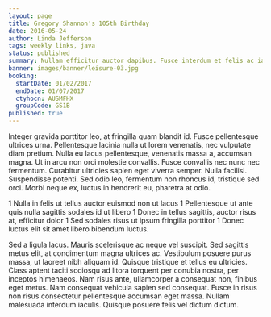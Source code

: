 ```yaml
---
layout: page
title: Gregory Shannon's 105th Birthday
date: 2016-05-24
author: Linda Jefferson
tags: weekly links, java
status: published
summary: Nullam efficitur auctor dapibus. Fusce interdum et felis ac iaculis.
banner: images/banner/leisure-03.jpg
booking:
  startDate: 01/02/2017
  endDate: 01/07/2017
  ctyhocn: AUSMFHX
  groupCode: GS1B
published: true
---
```

Integer gravida porttitor leo, at fringilla quam blandit id. Fusce pellentesque ultrices urna. Pellentesque lacinia nulla ut lorem venenatis, nec vulputate diam pretium. Nulla eu lacus pellentesque, venenatis massa a, accumsan magna. Ut in arcu non orci molestie convallis. Fusce convallis nec nunc nec fermentum. Curabitur ultricies sapien eget viverra semper. Nulla facilisi. Suspendisse potenti. Sed odio leo, fermentum non rhoncus id, tristique sed orci. Morbi neque ex, luctus in hendrerit eu, pharetra at odio.

1 Nulla in felis ut tellus auctor euismod non ut lacus
1 Pellentesque ut ante quis nulla sagittis sodales id ut libero
1 Donec in tellus sagittis, auctor risus at, efficitur dolor
1 Sed sodales risus ut ipsum fringilla porttitor
1 Donec luctus elit sit amet libero bibendum luctus.

Sed a ligula lacus. Mauris scelerisque ac neque vel suscipit. Sed sagittis metus elit, at condimentum magna ultrices ac. Vestibulum posuere purus massa, ut laoreet nibh aliquam id. Quisque tristique et tellus eu ultricies. Class aptent taciti sociosqu ad litora torquent per conubia nostra, per inceptos himenaeos. Nam risus ante, ullamcorper a consequat non, finibus eget metus. Nam consequat vehicula sapien sed consequat. Fusce in risus non risus consectetur pellentesque accumsan eget massa. Nullam malesuada interdum iaculis. Quisque posuere felis vel dictum dictum.
